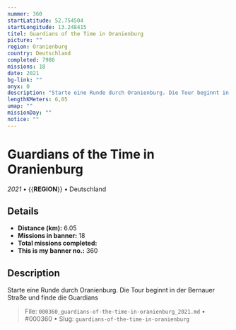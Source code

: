 ```yaml
---
nummer: 360
startLatitude: 52.754504
startLongitude: 13.248415
titel: Guardians of the Time in Oranienburg
picture: ""
region: Oranienburg
country: Deutschland
completed: 7986
missions: 18
date: 2021
bg-link: ""
onyx: 0
description: "Starte eine Runde durch Oranienburg. Die Tour beginnt in der Bernauer Straße und finde die Guardians"
lengthKMeters: 6,05
umap: ""
missionDay: ""
notice: ""
---
```

# Guardians of the Time in Oranienburg

*2021* • {{__REGION__}} • Deutschland





## Details
- **Distance (km):** 6.05
- **Missions in banner:** 18
- **Total missions completed:** 
- **This is my banner no.:** 360



## Description
Starte eine Runde durch Oranienburg. Die Tour beginnt in der Bernauer Straße und finde die Guardians




> File: `000360_guardians-of-the-time-in-oranienburg_2021.md` • #000360 • Slug: `guardians-of-the-time-in-oranienburg`

